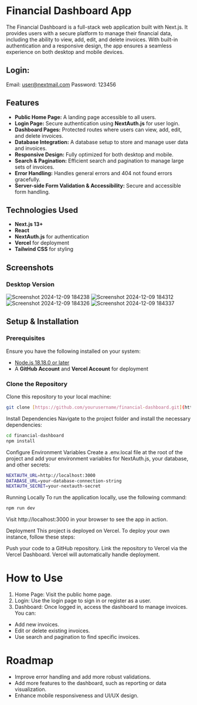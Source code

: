 # Financial Dashboard App

The Financial Dashboard is a full-stack web application built with Next.js. It provides users with a secure platform to manage their financial data, including the ability to view, add, edit, and delete invoices. With built-in authentication and a responsive design, the app ensures a seamless experience on both desktop and mobile devices.

## Login:

Email: user@nextmail.com
Password: 123456


## Features

- **Public Home Page:** A landing page accessible to all users.
- **Login Page:** Secure authentication using **NextAuth.js** for user login.
- **Dashboard Pages:** Protected routes where users can view, add, edit, and delete invoices.
- **Database Integration:** A database setup to store and manage user data and invoices.
- **Responsive Design:** Fully optimized for both desktop and mobile.
- **Search & Pagination:** Efficient search and pagination to manage large sets of invoices.
- **Error Handling:** Handles general errors and 404 not found errors gracefully.
- **Server-side Form Validation & Accessibility:** Secure and accessible form handling.

## Technologies Used

- **Next.js 13+**
- **React**
- **NextAuth.js** for authentication
- **Vercel** for deployment
- **Tailwind CSS** for styling

## Screenshots

### Desktop Version
![Screenshot 2024-12-09 184238](https://github.com/user-attachments/assets/f64907db-b4c6-4df7-931c-614e89d291db)
![Screenshot 2024-12-09 184312](https://github.com/user-attachments/assets/0210ebec-721e-4fde-9c2a-0593e4eeaa72)
![Screenshot 2024-12-09 184326](https://github.com/user-attachments/assets/eab4b145-d468-46ad-894c-b6fded331c55)
![Screenshot 2024-12-09 184337](https://github.com/user-attachments/assets/257879e2-85ea-4ad7-bee4-da30a5b3966c)


## Setup & Installation

### Prerequisites

Ensure you have the following installed on your system:

- [Node.js 18.18.0 or later](https://nodejs.org/)
- A **GitHub Account** and **Vercel Account** for deployment

### Clone the Repository

Clone this repository to your local machine:

```bash
git clone [https://github.com/yourusername/financial-dashboard.git](https://github.com/Mahim00zz/Dashboard_1.git)
```

Install Dependencies
Navigate to the project folder and install the necessary dependencies:
```bash
cd financial-dashboard
npm install
```
Configure Environment Variables
Create a .env.local file at the root of the project and add your environment variables for NextAuth.js, your database, and other secrets:
```bash
NEXTAUTH_URL=http://localhost:3000
DATABASE_URL=your-database-connection-string
NEXTAUTH_SECRET=your-nextauth-secret
```
Running Locally
To run the application locally, use the following command:
```bash
npm run dev
```
Visit http://localhost:3000 in your browser to see the app in action.

Deployment
This project is deployed on Vercel. To deploy your own instance, follow these steps:

Push your code to a GitHub repository.
Link the repository to Vercel via the Vercel Dashboard.
Vercel will automatically handle deployment.

# How to Use
1. Home Page: Visit the public home page.
2. Login: Use the login page to sign in or register as a user.
3. Dashboard: Once logged in, access the dashboard to manage invoices. You can:
- Add new invoices.
- Edit or delete existing invoices.
- Use search and pagination to find specific invoices.

# Roadmap
- Improve error handling and add more robust validations.
- Add more features to the dashboard, such as reporting or data visualization.
- Enhance mobile responsiveness and UI/UX design.



